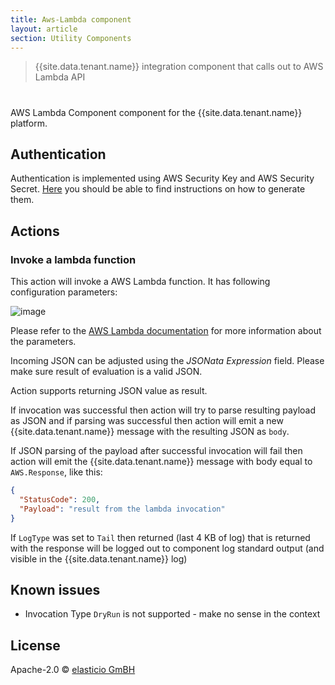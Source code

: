 ```yaml
---
title: Aws-Lambda component
layout: article
section: Utility Components
---
```


> {{site.data.tenant.name}} integration component that calls out to AWS Lambda API

#
AWS Lambda Component component for the {{site.data.tenant.name}} platform.

## Authentication

Authentication is implemented using AWS Security Key and AWS Security Secret. [Here](http://docs.aws.amazon.com/sdk-for-javascript/v2/developer-guide/getting-your-credentials.html) you should be able to find
instructions on how to generate them.

## Actions

### Invoke a lambda function

This action will invoke a AWS Lambda function. It has following configuration parameters:

![image](https://user-images.githubusercontent.com/56208/30986933-79239550-a495-11e7-968e-c17b49036385.png)

Please refer to the [AWS Lambda documentation](http://docs.aws.amazon.com/lambda/latest/dg/API_Invoke.html) for
more information about the parameters.

Incoming JSON can be adjusted using the *JSONata Expression* field. Please make sure result of evaluation is a valid JSON.

Action supports returning JSON value as result.

If invocation was successful then action will try to parse resulting payload
as JSON and if parsing was successful then action will emit a new {{site.data.tenant.name}} message
with the resulting JSON as ``body``.

If JSON parsing of the payload after successful invocation will fail then action
will emit the {{site.data.tenant.name}} message with body equal to ``AWS.Response``, like this:

```json
{
  "StatusCode": 200,
  "Payload": "result from the lambda invocation"
}
```

If ``LogType`` was set to ``Tail`` then returned (last 4 KB of log) that is returned with the
response will be logged out to component log standard output (and visible in the {{site.data.tenant.name}} log)

## Known issues

* Invocation Type ``DryRun`` is not supported - make no sense in the context

## License

Apache-2.0 © [elasticio GmBH](https://www.{{site.data.tenant.name}})
